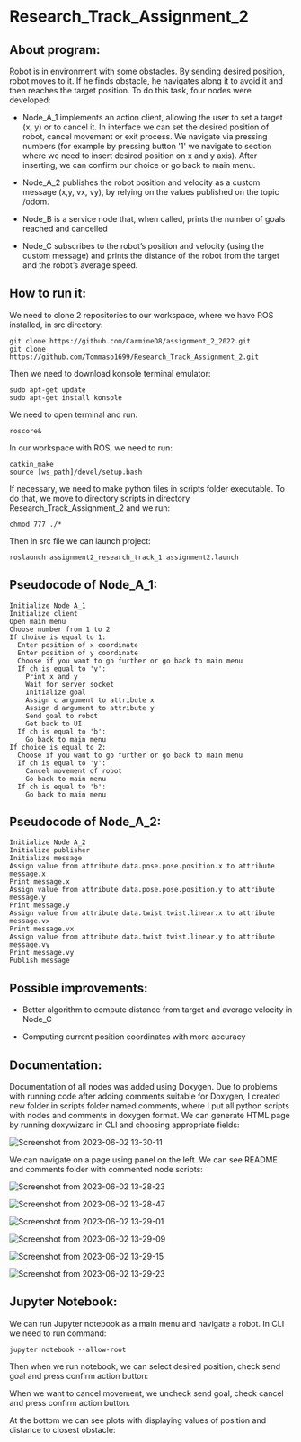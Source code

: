 # Research_Track_Assignment_2
<h2>About program:</h2>
 Robot is in environment with some obstacles. By sending desired position, robot moves to it. If he finds obstacle, he navigates
 along it to avoid it and then reaches the target position. To do this task, four nodes were developed:
 
  - Node_A_1 implements an action client, allowing the user to set a target (x, y) or to cancel it. In interface we can
    set the desired position of robot, cancel movement or exit process. We navigate via pressing numbers (for example by pressing 
    button '1' we navigate to section where we need to insert desired position on x and y axis). After inserting, we can confirm our 
    choice or go back to main menu.
  
  - Node_A_2 publishes the robot position and velocity as a custom message (x,y, vx, vy), by relying on the values 
    published on the topic /odom.
    
  - Node_B is a service node that, when called, prints the number of goals reached and cancelled
  
  - Node_C subscribes to the robot’s position and velocity (using the custom message) and prints the distance of the robot from the 
    target and the robot’s average speed.
    
    
<h2>How to run it:</h2>

 We need to clone 2 repositories to our workspace, where we have ROS installed, in src directory:
 ```
 git clone https://github.com/CarmineD8/assignment_2_2022.git
 git clone https://github.com/Tommaso1699/Research_Track_Assignment_2.git
 ```
 Then we need to download konsole terminal emulator:
 ```
 sudo apt-get update
 sudo apt-get install konsole
 ```
 We need to open terminal and run:
 ```
 roscore&
 ```
 
 In our workspace with ROS, we need to run:
 ```
 catkin_make
 source [ws_path]/devel/setup.bash
 ```
 If necessary, we need to make python files in scripts folder executable. To do that,
 we move to directory scripts in directory Research_Track_Assignment_2 and we run:
  ```
 chmod 777 ./*
 ```
 
 Then in src file we can launch project:
 ```
 roslaunch assignment2_research_track_1 assignment2.launch
 ```
<h2>Pseudocode of Node_A_1:</h2>

```
Initialize Node A_1
Initialize client
Open main menu
Choose number from 1 to 2
If choice is equal to 1:
  Enter position of x coordinate
  Enter position of y coordinate
  Choose if you want to go further or go back to main menu
  If ch is equal to 'y':
    Print x and y
    Wait for server socket
    Initialize goal
    Assign c argument to attribute x
    Assign d argument to attribute y
    Send goal to robot
    Get back to UI
  If ch is equal to 'b':
    Go back to main menu
If choice is equal to 2:
  Choose if you want to go further or go back to main menu
  If ch is equal to 'y':
    Cancel movement of robot
    Go back to main menu
  If ch is equal to 'b':
    Go back to main menu 
```

<h2>Pseudocode of Node_A_2:</h2>


```
Initialize Node A_2
Initialize publisher
Initialize message
Assign value from attribute data.pose.pose.position.x to attribute message.x
Print message.x
Assign value from attribute data.pose.pose.position.y to attribute message.y
Print message.y
Assign value from attribute data.twist.twist.linear.x to attribute message.vx
Print message.vx
Assign value from attribute data.twist.twist.linear.y to attribute message.vy
Print message.vy
Publish message
```

<h2>Possible improvements:</h2>

 - Better algorithm to compute distance from target and average velocity in Node_C
 
 - Computing current position coordinates with more accuracy 

<h2>Documentation:</h2>

 Documentation of all nodes was added using Doxygen. Due to problems with running code
after adding comments suitable for Doxygen, I created new folder in scripts folder named
comments, where I put all python scripts with nodes and comments in doxygen format. We can
generate HTML page by running doxywizard in CLI and choosing appropriate fields:

![Screenshot from 2023-06-02 13-30-11](https://github.com/Tommaso1699/Research_Track_Assignment_2/assets/69764736/55e1c763-9b18-4b7f-8d0c-2640be460466)

 We can navigate on a page using panel on the left. We can see README and comments folder with commented node scripts:
 
 ![Screenshot from 2023-06-02 13-28-23](https://github.com/Tommaso1699/Research_Track_Assignment_2/assets/69764736/7c8caa31-a629-45c7-ab76-7e62126cba74)
 
![Screenshot from 2023-06-02 13-28-47](https://github.com/Tommaso1699/Research_Track_Assignment_2/assets/69764736/f7f20374-0202-4e0f-87d9-1f5126b9484b)

![Screenshot from 2023-06-02 13-29-01](https://github.com/Tommaso1699/Research_Track_Assignment_2/assets/69764736/f366d157-a4ae-4b50-8366-67054e7f9d33)

![Screenshot from 2023-06-02 13-29-09](https://github.com/Tommaso1699/Research_Track_Assignment_2/assets/69764736/31dec341-8a00-4057-a137-94b0b0418654)

![Screenshot from 2023-06-02 13-29-15](https://github.com/Tommaso1699/Research_Track_Assignment_2/assets/69764736/b30aa7a7-8d0c-4b8e-a9f1-a18855959025)

![Screenshot from 2023-06-02 13-29-23](https://github.com/Tommaso1699/Research_Track_Assignment_2/assets/69764736/bc804ff8-568c-4b13-9c61-b98ed596a629)

<h2>Jupyter Notebook:</h2>
 We can run Jupyter notebook as a main menu and navigate a robot. In CLI we need to run command:
 
 ```
 jupyter notebook --allow-root
 ```
 Then when we run notebook, we can select  desired position, check send goal and press confirm action button:
 
 When we want to cancel movement, we uncheck send goal, check cancel and press confirm action button.
 
 At the bottom we can see plots with displaying values of position and distance to closest obstacle:
 
 

